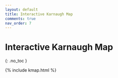 ```yaml
---
layout: default
title: Interactive Karnaugh Map
comments: true
nav_order: 7
---
```


# Interactive Karnaugh Map
{: .no_toc }

{% include kmap.html %}
